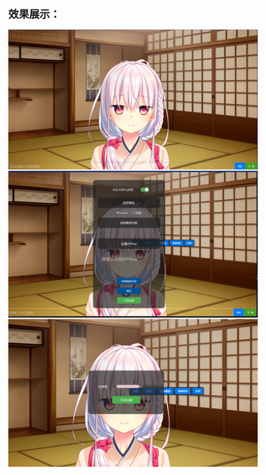 ## 效果展示：
![alt text](/md_img/image.png)
![alt text](/md_img/image-1.png)
![alt text](/md_img/image-2.png)
